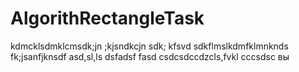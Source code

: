 # AlgorithRectangleTask
kdmcklsdmklcmsdk;jn ;kjsndkcjn sdk; kfsvd 
sdkflmslkdmfklmnknds fk;jsanfjknsdf
asd,sl,ls
dsfadsf
fasd
csdcsdccdzcls,fvkl
cccsdsc
 вы
